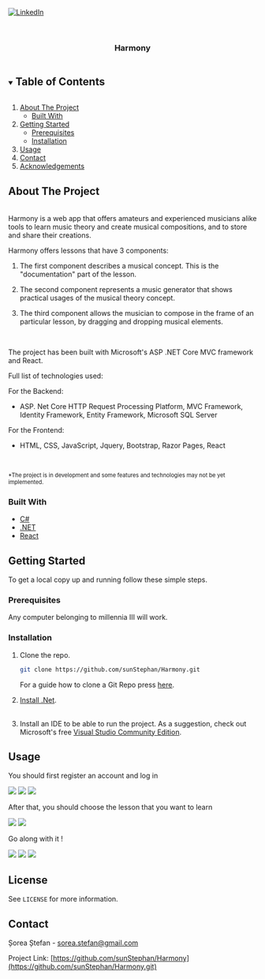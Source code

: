 <!--
*** To avoid retyping too much info. Do a search and replace for the following:
*** github_username, repo_name, twitter_handle, email, project_title, project_description
-->



<!-- PROJECT SHIELDS -->
<!--
*** I'm using markdown "reference style" links for readability.
*** Reference links are enclosed in brackets [ ] instead of parentheses ( ).
*** See the bottom of this document for the declaration of the reference variables
*** for contributors-url, forks-url, etc. This is an optional, concise syntax you may use.
*** https://www.markdownguide.org/basic-syntax/#reference-style-links
-->
[![LinkedIn][linkedin-shield]](https://www.linkedin.com/in/stefan-sorea-979a1b182/)



<!-- PROJECT LOGO -->
<br />
<p align="center">

[comment]: <> (  <a href="https://github.com/sunStephan/DungeonCrawler">)

[comment]: <> (    <img src="images/logo.png" alt="Logo" width="80" height="80">)

[comment]: <> (  </a>)

  <h3 align="center">Harmony</h3>


<!-- TABLE OF CONTENTS -->
<details open="open">
  <summary><h2 style="display: inline-block">Table of Contents</h2></summary>
  <ol>
    <li>
      <a href="#about-the-project">About The Project</a>
      <ul>
        <li><a href="#built-with">Built With</a></li>
      </ul>
    </li>
    <li>
      <a href="#getting-started">Getting Started</a>
      <ul>
        <li><a href="#prerequisites">Prerequisites</a></li>
        <li><a href="#installation">Installation</a></li>
      </ul>
    </li>
    <li><a href="#usage">Usage</a></li>
    <li><a href="#contact">Contact</a></li>
    <li><a href="#acknowledgements">Acknowledgements</a></li>
  </ol>
</details>



<!-- ABOUT THE PROJECT -->
## About The Project

<p align="left">
    <br />
    Harmony is a web app that offers amateurs and experienced musicians alike tools to learn music theory and create musical compositions, and to store and share their creations.

   Harmony offers lessons that have 3 components:
1. The first component describes a musical concept. This is the "documentation" part of the lesson.

2. The second component represents a music generator that shows practical usages of the musical theory concept.
3. The third component allows the musician to compose in the frame of an particular lesson, by dragging and dropping musical elements.


<br/>

The project has been built with Microsoft's ASP .NET Core MVC framework and React.

Full list of technologies used:

For the Backend:

* ASP. Net Core HTTP Request Processing Platform, MVC Framework, Identity Framework, Entity Framework,  Microsoft SQL Server

For the Frontend:

* HTML, CSS, JavaScript, Jquery, Bootstrap, Razor Pages, React

<br/>


<span style= "font-size:0.8em; margin-top:-2px">*The project is in development and some features and technologies may not be yet implemented.</span>

</p>



### Built With

* [C#](https://en.wikipedia.org/wiki/C_Sharp_(programming_language))
* [.NET](https://en.wikipedia.org/wiki/.NET)
* [React](https://reactjs.org/)



<!-- GETTING STARTED -->
## Getting Started

To get a local copy up and running follow these simple steps.


### Prerequisites

Any computer belonging to millennia III will work.

### Installation

1. Clone the repo.
   ```sh
   git clone https://github.com/sunStephan/Harmony.git
   ```
    For a guide how to clone a Git Repo press [here](https://docs.github.com/en/github/creating-cloning-and-archiving-repositories/cloning-a-repository-from-github/cloning-a-repository).


2. [Install .Net](https://dotnet.microsoft.com/download).
<br/><br/>   
4. Install an IDE to be able to run the project. As a suggestion, check out Microsoft's free [Visual Studio Community Edition](https://visualstudio.microsoft.com/).


<!-- USAGE EXAMPLES -->
## Usage

You should first register an account and log in

![](readme_images/1.png)
![](readme_images/2.png)
![](readme_images/3.png)

After that, you should choose the lesson that you want to learn

![](readme_images/4.png)
![](readme_images/5.png)

Go along with it !

![](readme_images/6.png)
![](readme_images/7.png)
![](readme_images/8.png)

<!-- LICENSE -->
## License

See `LICENSE` for more information.

<!-- CONTACT -->
## Contact

Șorea Ștefan - [sorea.stefan@gmail.com](sorea.stefan@gmail.com)

Project Link: [https://github.com/sunStephan/Harmony](https://github.com/sunStephan/Harmony.git)



<!-- MARKDOWN LINKS & IMAGES -->
<!-- https://www.markdownguide.org/basic-syntax/#reference-style-links -->
[contributors-shield]: https://img.shields.io/github/contributors/github_username/repo.svg?style=for-the-badge
[contributors-url]: https://github.com/github_username/repo_name/graphs/contributors
[forks-shield]: https://img.shields.io/github/forks/github_username/repo.svg?style=for-the-badge
[forks-url]: https://github.com/github_username/repo_name/network/members
[stars-shield]: https://img.shields.io/github/stars/github_username/repo.svg?style=for-the-badge
[stars-url]: https://github.com/github_username/repo_name/stargazers
[issues-shield]: https://img.shields.io/github/issues/github_username/repo.svg?style=for-the-badge
[issues-url]: https://github.com/github_username/repo_name/issues
[license-shield]: https://img.shields.io/github/license/github_username/repo.svg?style=for-the-badge
[license-url]: https://github.com/github_username/repo_name/blob/master/LICENSE.txt
[linkedin-shield]: https://img.shields.io/badge/-LinkedIn-black.svg?style=for-the-badge&logo=linkedin&colorB=555
[linkedin-url]: https://linkedin.com/in/github_username
